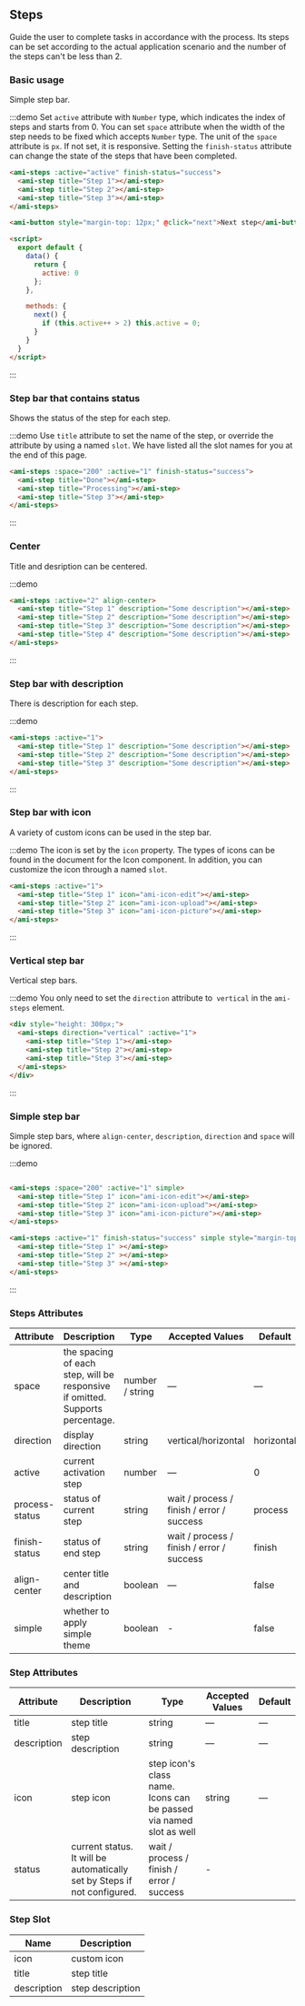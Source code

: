 ## Steps

Guide the user to complete tasks in accordance with the process. Its steps can be set according to the actual application scenario and the number of the steps can't be less than 2.

### Basic usage

Simple step bar.

:::demo Set `active` attribute with `Number` type, which indicates the index of steps and starts from 0. You can set `space` attribute when the width of the step needs to be fixed which accepts `Number` type. The unit of the `space` attribute is `px`. If not set, it is responsive. Setting the `finish-status` attribute can change the state of the steps that have been completed.

```html
<ami-steps :active="active" finish-status="success">
  <ami-step title="Step 1"></ami-step>
  <ami-step title="Step 2"></ami-step>
  <ami-step title="Step 3"></ami-step>
</ami-steps>

<ami-button style="margin-top: 12px;" @click="next">Next step</ami-button>

<script>
  export default {
    data() {
      return {
        active: 0
      };
    },

    methods: {
      next() {
        if (this.active++ > 2) this.active = 0;
      }
    }
  }
</script>
```
:::

### Step bar that contains status

Shows the status of the step for each step.

:::demo Use `title` attribute to set the name of the step, or override the attribute by using a named `slot`. We have listed all the slot names for you at the end of this page.

```html
<ami-steps :space="200" :active="1" finish-status="success">
  <ami-step title="Done"></ami-step>
  <ami-step title="Processing"></ami-step>
  <ami-step title="Step 3"></ami-step>
</ami-steps>
```
:::

### Center

Title and desription can be centered.

:::demo

```html
<ami-steps :active="2" align-center>
  <ami-step title="Step 1" description="Some description"></ami-step>
  <ami-step title="Step 2" description="Some description"></ami-step>
  <ami-step title="Step 3" description="Some description"></ami-step>
  <ami-step title="Step 4" description="Some description"></ami-step>
</ami-steps>
```
:::

### Step bar with description

There is description for each step.

:::demo

```html
<ami-steps :active="1">
  <ami-step title="Step 1" description="Some description"></ami-step>
  <ami-step title="Step 2" description="Some description"></ami-step>
  <ami-step title="Step 3" description="Some description"></ami-step>
</ami-steps>
```
:::

### Step bar with icon

A variety of custom icons can be used in the step bar.

:::demo The icon is set by the `icon` property. The types of icons can be found in the document for the Icon component. In addition, you can customize the icon through a named `slot`.

```html
<ami-steps :active="1">
  <ami-step title="Step 1" icon="ami-icon-edit"></ami-step>
  <ami-step title="Step 2" icon="ami-icon-upload"></ami-step>
  <ami-step title="Step 3" icon="ami-icon-picture"></ami-step>
</ami-steps>
```
:::

### Vertical step bar

Vertical step bars.

:::demo You only need to set the `direction` attribute to` vertical` in the `ami-steps` element.

```html
<div style="height: 300px;">
  <ami-steps direction="vertical" :active="1">
    <ami-step title="Step 1"></ami-step>
    <ami-step title="Step 2"></ami-step>
    <ami-step title="Step 3"></ami-step>
  </ami-steps>
</div>
```
:::

### Simple step bar
Simple step bars, where `align-center`, `description`, `direction` and `space` will be ignored.

:::demo

```html

<ami-steps :space="200" :active="1" simple>
  <ami-step title="Step 1" icon="ami-icon-edit"></ami-step>
  <ami-step title="Step 2" icon="ami-icon-upload"></ami-step>
  <ami-step title="Step 3" icon="ami-icon-picture"></ami-step>
</ami-steps>

<ami-steps :active="1" finish-status="success" simple style="margin-top: 20px">
  <ami-step title="Step 1" ></ami-step>
  <ami-step title="Step 2" ></ami-step>
  <ami-step title="Step 3" ></ami-step>
</ami-steps>
```
:::

### Steps Attributes

| Attribute      | Description          | Type      | Accepted Values       | Default  |
|---------- |-------- |---------- |-------------  |-------- |
| space | the spacing of each step, will be responsive if omitted. Supports percentage. | number / string | — | — |
| direction | display direction | string | vertical/horizontal | horizontal |
| active | current activation step  | number | — | 0 |
| process-status | status of current step | string | wait / process / finish / error / success | process |
| finish-status | status of end step | string | wait / process / finish / error / success | finish |
| align-center | center title and description | boolean | — | false |
| simple | whether to apply simple theme | boolean | - | false |

### Step Attributes
| Attribute      | Description          | Type      | Accepted Values       | Default  |
|---------- |-------- |---------- |-------------  |-------- |
| title | step title | string | — | — |
| description | step description | string | — | — |
| icon | step icon | step icon's class name. Icons can be passed via named slot as well | string | — |
| status | current status. It will be automatically set by Steps if not configured. | wait / process / finish / error / success | - |

### Step Slot
| Name | Description |
|----|----|
| icon | custom icon |
| title | step title |
| description | step description |

